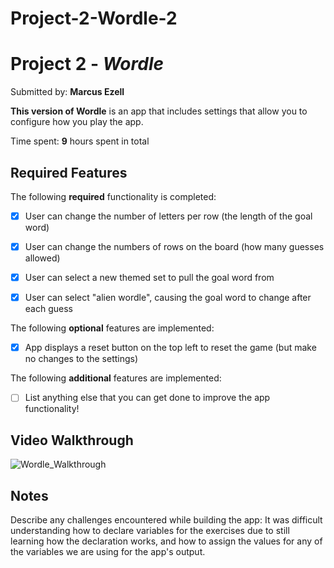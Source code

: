 # Project-2-Wordle-2
# Project 2 - *Wordle*

Submitted by: **Marcus Ezell**

**This version of Wordle** is an app that includes settings that allow you to configure how you play the app.

Time spent: **9** hours spent in total

## Required Features

The following **required** functionality is completed:

- [X] User can change the number of letters per row (the length of the goal word)
- [X] User can change the numbers of rows on the board (how many guesses allowed)
- [X] User can select a new themed set to pull the goal word from
- [X] User can select "alien wordle", causing the goal word to change after each guess


The following **optional** features are implemented:

- [X] App displays a reset button on the top left to reset the game (but make no changes to the settings)

The following **additional** features are implemented:

- [ ] List anything else that you can get done to improve the app functionality!

## Video Walkthrough

![Wordle_Walkthrough](https://github.com/user-attachments/assets/3a664cc3-16b5-4725-bd25-17832647c9b8)

## Notes

Describe any challenges encountered while building the app:
It was difficult understanding how to declare variables for the exercises due to still learning how the declaration works, and how to assign the values for any of the variables we are using for the app's output.

